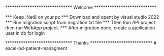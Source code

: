 ****************************** Welcome ****************************

*** Keep .Net8 on your pc
*** Download and opent by visual studio 2022
*** Run migration script from migration txt file
*** Then Run API project then run WebApp project.
*** After migration done, create a application user in db for login

****************************** Thanks ****************************
#   e x c e l - b d - p a t i e n t - m a n a g m e n t  
 